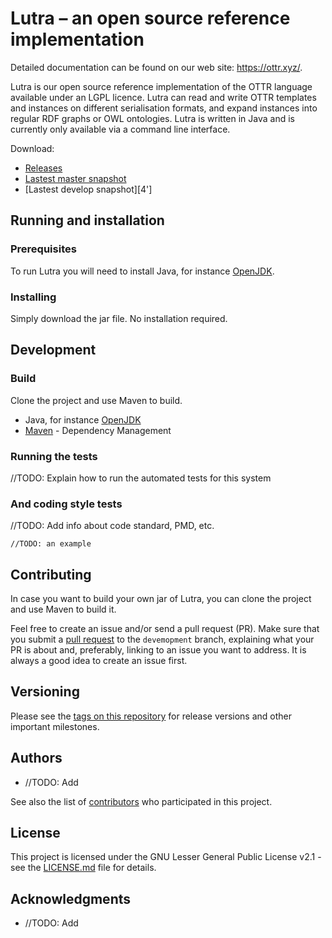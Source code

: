 # Lutra – an open source reference implementation

Detailed documentation can be found on our web site: https://ottr.xyz/.

Lutra is our open source reference implementation of the OTTR language available under an LGPL licence. Lutra can read and write OTTR templates and instances on different serialisation formats, and expand instances into regular RDF graphs or OWL ontologies. Lutra is written in Java and is currently only available via a command line interface.

Download:
* [Releases][2]
* [Lastest master snapshot][3]
* [Lastest develop snapshot][4']

## Running and installation

### Prerequisites

To run Lutra you will need to install Java, for instance [OpenJDK][1].

### Installing

Simply download the jar file. No installation required.


## Development

### Build
Clone the project and use Maven to build.

* Java, for instance [OpenJDK][1]
* [Maven](https://maven.apache.org/) - Dependency Management

### Running the tests

//TODO: Explain how to run the automated tests for this system

### And coding style tests

//TODO: Add info about code standard, PMD, etc.

```
//TODO: an example
```

## Contributing

In case you want to build your own jar of Lutra, you can clone the project and use Maven to build it.

Feel free to create an issue and/or send a pull request (PR). Make sure that you submit a [pull request][5] to the `devemopment` branch, explaining what your PR is about and, preferably, linking to an issue you want to address. It is always a good idea to create an issue first.

## Versioning

Please see the [tags on this repository][6] for release versions and other important milestones. 

## Authors

* //TODO: Add

See also the list of [contributors][7] who participated in this project.

## License

This project is licensed under the GNU Lesser General Public License v2.1 - see the [LICENSE.md](LICENSE.txt) file for details.

## Acknowledgments

* //TODO: Add


[1]:https://openjdk.java.net/install/index.html
[2]:https://gitlab.com/ottr/lutra/lutra/releases
[3]:https://gitlab.com/ottr/lutra/lutra/builds/artifacts/master/raw/lutra.jar?job=snapshot
[4]:https://gitlab.com/ottr/lutra/lutra/builds/artifacts/develop/raw/lutra.jar?job=snapshot
[5]:https://docs.gitlab.com/ee/gitlab-basics/add-merge-request.html
[6]:https://gitlab.com/ottr/lutra/lutra/tags
[7]:https://gitlab.com/ottr/lutra/lutra/graphs/master
